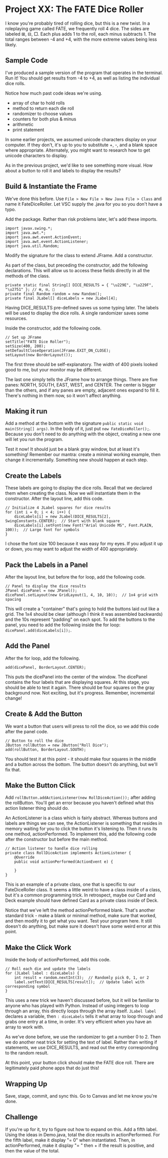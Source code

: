 # Project XX: The FATE Dice Roller

I know you're probably tired of rolling dice, but this is a new twist. In a roleplaying game called FATE, we frequently roll 4 dice. The sides are labeled ⊞, ⊟, □. Each plus adds 1 to the roll, each minus subtracts 1. The total ranges between -4 and +4, with the more extreme values being less likely.

## Sample Code

I've produced a sample version of the program that operates in the terminal. Run it! You should get results from -4 to +4, as well as listing the individual dice rolls.

Notice how much past code ideas we're using.

- array of char to hold rolls
- method to return each die roll
- randomizer to choose values
- counters for both plus & minus
- arithmetic
- print statement

In some earlier projects, we assumed unicode characters display on your computer. If they don't, it's up to you to substitute +, -, and a blank space where appropriate. Alternately, you might want to research how to get unicode characters to display.

As in the previous project, we'd like to see something more visual. How about a button to roll it and labels to display the results?

## Build & Instantiate the Frame

We've done this before. Use `File > New File > New Java File > Class` and name it FateDiceRoller. Let VSC supply the .java for you so you don't have a typo.

Add the package. Rather than risk problems later, let's add these imports.
```
import javax.swing.*;
import java.awt.*;
import java.awt.event.ActionEvent;
import java.awt.event.ActionListener;
import java.util.Random;
```
Modify the signature for the class to extend JFrame. Add a constructor.

As part of the class, but preceding the constructor, add the following declarations. This will allow us to access these fields directly in all the methods of the class.
```
private static final String[] DICE_RESULTS = { "\u229E", "\u229F", "\u2751" }; // ⊞, ⊟, □
private final Random random = new Random();
private final JLabel[] diceLabels = new JLabel[4];
```
Having DICE_RESULTS pre-defined saves us some typing later. The labels will be used to display the dice rolls. A single randomizer saves some resources.

Inside the constructor, add the following code.
```
// Set up JFrame
setTitle("FATE Dice Roller");
setSize(400, 200);
setDefaultCloseOperation(JFrame.EXIT_ON_CLOSE);
setLayout(new BorderLayout());
```
The first three should be self-explanatory. The width of 400 pixels looked good to me, but your monitor may be different. 

The last one simply tells the JFrame how to arrange things. There are five panes: NORTH, SOUTH, EAST, WEST, and CENTER. The center is bigger than the others, and if any panes are empty, adjacent ones expand to fill it. There's nothing in them now, so it won't affect anything.

## Making it run

Add a method at the bottom with the signature `public static void main(String[] args)`. In the body of it, just put `new FateDiceRoller();`. Because you don't need to do anything with the object, creating a new one will let you run the program.

Test it now! It should just be a blank gray window, but at least it's something! Remember our mantra: create a minimal working example, then change it incrementally. Something new should happen at each step.

## Create the Labels

These labels are going to display the dice rolls. Recall that we declared them when creating the class. Now we will instantiate them in the constructor. After the layout line, add this code.
```
// Initialize 4 JLabel squares for dice results
for (int i = 0; i < 4; i++) {
    diceLabels[i] = new JLabel(DICE_RESULTS[2], SwingConstants.CENTER);  // Start with blank square
    diceLabels[i].setFont(new Font("Arial Unicode MS", Font.PLAIN, 100));  // Large font for symbols
}
```
I chose the font size 100 because it was easy for my eyes. If you adjust it up or down, you may want to adjust the width of 400 appropriately.

## Pack the Labels in a Panel

After the layout line, but before the for loop, add the following code.
```
// Panel to display the dice results
JPanel dicePanel = new JPanel();
dicePanel.setLayout(new GridLayout(1, 4, 10, 10));  // 1x4 grid with spacing
```
This will create a "container" that's going to hold the buttons laid out like a grid. The 1x4 should be clear (although I think it was assembled backwards) and the 10s represent "padding" on each spot. To add the buttons to the panel, you need to add the following inside the for loop: `dicePanel.add(diceLabels[i]);`.

## Add the Panel

After the for loop, add the following.
```
add(dicePanel, BorderLayout.CENTER);
```
This puts the dicePanel into the center of the window. The dicePanel contains the four labels that are displaying squares. At this stage, you should be able to test it again. There should be four squares on the gray background now. Not exciting, but it's progress. Remember, incremental change!

## Create & Add the Button

We want a button that users will press to roll the dice, so we add this code after the panel code.
```
// Button to roll the dice
JButton rollButton = new JButton("Roll Dice");
add(rollButton, BorderLayout.SOUTH);
```
You should test it at this point - it should make four squares in the middle and a button across the bottom. The button doesn't do anything, but we'll fix that.

## Make the Button Click

Add `rollButton.addActionListener(new RollDiceAction());` after adding the rollButton. You'll get an error because you haven't defined what this action listener thing should do. 

An ActionListener is a class which is fairly abstract. Whereas buttons and labels are things we can see, the ActionListener is something that resides in memory waiting for you to click the button it's listening to. Then it runs its one method, actionPerformed. To implement this, add the following code after the constructor but before the main method.
```
// Action listener to handle dice rolling
private class RollDiceAction implements ActionListener {
    @Override
    public void actionPerformed(ActionEvent e) {

    }
}
```
This is an example of a private class, one that is specific to our FateDiceRoller class. It seems a little weird to have a class inside of a class, but it's a common programming trick. In retrospect, maybe our Card and Deck example should have defined Card as a private class inside of Deck.

Notice that we've left the method actionPerformed blank. That's another standard trick - make a blank or minimal method, make sure that worked, and then modify it to get what you want. Test your program here. It still doesn't do anything, but make sure it doesn't have some weird error at this point.

## Make the Click Work

Inside the body of actionPerformed, add this code.
```
// Roll each die and update the labels
for (JLabel label : diceLabels) {
    int result = random.nextInt(3);  // Randomly pick 0, 1, or 2
    label.setText(DICE_RESULTS[result]);  // Update label with corresponding symbol
}
```
This uses a new trick we haven't discussed before, but it will be familiar to anyone who has played with Python. Instead of using integers to loop through an array, this directly loops through the array itself. `JLabel label` declares a variable, then `: diceLabels` tells it what array to loop through and grabs one entry at a time, in order. It's very efficient when you have an array to work with.

As we've done before, we use the randomizer to get a number 0 to 2. Then we do another neat trick for setting the text of label. Rather than writing if statements, we use DICE_RESULTS, and read out the entry corresponding to the random result.

At this point, your button click should make the FATE dice roll. There are legitimately paid phone apps that do just this!

## Wrapping Up

Save, stage, commit, and sync this. Go to Canvas and let me know you're done.

## Challenge

If you're up for it, try to figure out how to expand on this. Add a fifth label. Using the ideas in Demo.java, total the dice results in actionPerformed. For the fifth label, make it display "= 0" when instantiated. Then, in actionPerformed, make it display "= " then + if the result is positive, and then the value of the total.
